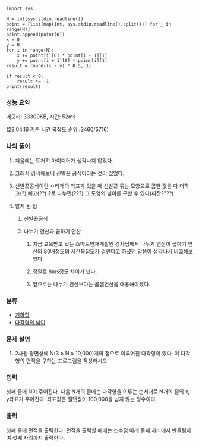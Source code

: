 ```
import sys

N = int(sys.stdin.readline())
point = [list(map(int, sys.stdin.readline().split())) for _ in range(N)]
point.append(point[0])
x = 0
y = 0
for i in range(N):
    x += point[i][0] * point[i + 1][1]
    y += point[i + 1][0] * point[i][1]
result = round((x - y) * 0.5, 1)

if result < 0:
    result *= -1
print(result)
```

### 성능 요약

메모리: 33300KB, 시간: 52ms 

(23.04.16 기준 시간 복잡도 순위 :3460/5716)



### 나의 풀이

1. 처음에는 도저히 아이디어가 생각나지 않았다.

1. 그래서 검색해보니 신발끈 공식이라는 것이 있었다.

1. 신발끈공식이란 ㅇ러개의 좌표가 있을 때 신발끈 묶는 모양으로 곱한 값을 다 더하고(?) 빼고(??) 2로 나누면(???) 그 도형의 넓이를 구할 수 있다(짜잔????)

1. 알게 된 점
   1. 신발끈공식

   1. 나누기 연산과 곱하기 연산
      1. 지금 교육받고 있는 스마트인재개발원 강사님께서 나누기 연산이 곱하기 연산의 80배정도의 시간복잡도가 걸린다고 하셨던 말씀이 생각나서 비교해보았다.

      1. 정말로 8ms정도 차이가 났다.

      1. 앞으로는 나누기 연산보다는 곱셈연산을 애용해야겠다. 




### 분류

- [기하학](https://www.acmicpc.net/problem/tag/100)
- [다각형의 넓이](https://www.acmicpc.net/problem/tag/3)

### 문제 설명

1. 2차원 평면상에 N(3 ≤ N ≤ 10,000)개의 점으로 이루어진 다각형이 있다. 이 다각형의 면적을 구하는 프로그램을 작성하시오.

### 입력

첫째 줄에 N이 주어진다. 다음 N개의 줄에는 다각형을 이루는 순서대로 N개의 점의 x, y좌표가 주어진다. 좌표값은 절댓값이 100,000을 넘지 않는 정수이다.

### 출력

첫째 줄에 면적을 출력한다. 면적을 출력할 때에는 소수점 아래 둘째 자리에서 반올림하여 첫째 자리까지 출력한다.